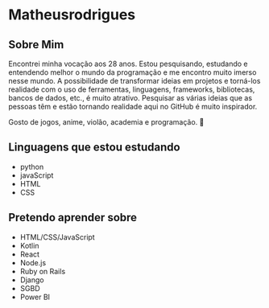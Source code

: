 # Matheusrodrigues
## Sobre Mim

Encontrei minha vocação aos 28 anos. Estou pesquisando, estudando e entendendo melhor o mundo da programação e me encontro muito imerso nesse mundo. A possibilidade de transformar ideias em projetos e torná-los realidade com o uso de ferramentas, linguagens, frameworks, bibliotecas, bancos de dados, etc., é muito atrativo. Pesquisar as várias ideias que as pessoas têm e estão tornando realidade aqui no GitHub é muito inspirador.

Gosto de jogos, anime, violão, academia e programação. 💌

## Linguagens que estou estudando

- python
- javaScript
- HTML
- CSS
## Pretendo aprender sobre

- HTML/CSS/JavaScript
- Kotlin
- React
- Node.js
- Ruby on Rails
- Django
- SGBD
- Power BI
